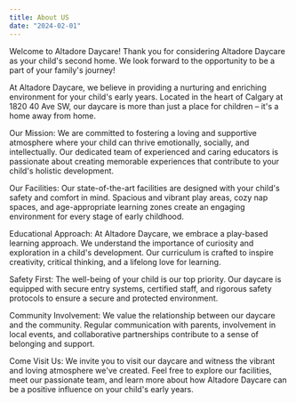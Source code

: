 ```yaml
---
title: About US
date: "2024-02-01"
---
```


Welcome to Altadore Daycare!
Thank you for considering Altadore Daycare as your child's second home. We look forward to the opportunity to be a part of your family's journey!

At Altadore Daycare, we believe in providing a nurturing and enriching environment for your child's early years. Located in the heart of Calgary at 1820 40 Ave SW, our daycare is more than just a place for children – it's a home away from home.

Our Mission:
We are committed to fostering a loving and supportive atmosphere where your child can thrive emotionally, socially, and intellectually. Our dedicated team of experienced and caring educators is passionate about creating memorable experiences that contribute to your child's holistic development.

Our Facilities:
Our state-of-the-art facilities are designed with your child's safety and comfort in mind. Spacious and vibrant play areas, cozy nap spaces, and age-appropriate learning zones create an engaging environment for every stage of early childhood.

Educational Approach:
At Altadore Daycare, we embrace a play-based learning approach. We understand the importance of curiosity and exploration in a child's development. Our curriculum is crafted to inspire creativity, critical thinking, and a lifelong love for learning.

Safety First:
The well-being of your child is our top priority. Our daycare is equipped with secure entry systems, certified staff, and rigorous safety protocols to ensure a secure and protected environment.

Community Involvement:
We value the relationship between our daycare and the community. Regular communication with parents, involvement in local events, and collaborative partnerships contribute to a sense of belonging and support.

Come Visit Us:
We invite you to visit our daycare and witness the vibrant and loving atmosphere we've created. Feel free to explore our facilities, meet our passionate team, and learn more about how Altadore Daycare can be a positive influence on your child's early years.
